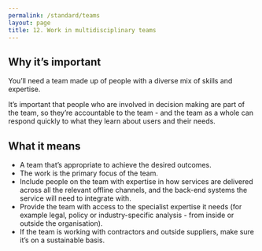 ```yaml
---
permalink: /standard/teams
layout: page
title: 12. Work in multidisciplinary teams
---
```


## Why it’s important

You’ll need a team made up of people with a diverse mix of skills and expertise.

It’s important that people who are involved in decision making are part of the team, so they’re accountable to the team - and the team as a whole can respond quickly to what they learn about users and their needs.

## What it means

* A team that’s appropriate to achieve the desired outcomes.
* The work is the primary focus of the team.
* Include people on the team with expertise in how services are delivered across all the relevant offline channels, and the back-end systems the service will need to integrate with.
* Provide the team with access to the specialist expertise it needs (for example legal, policy or industry-specific analysis - from inside or outside the organisation).
* If the team is working with contractors and outside suppliers, make sure it’s on a sustainable basis.

